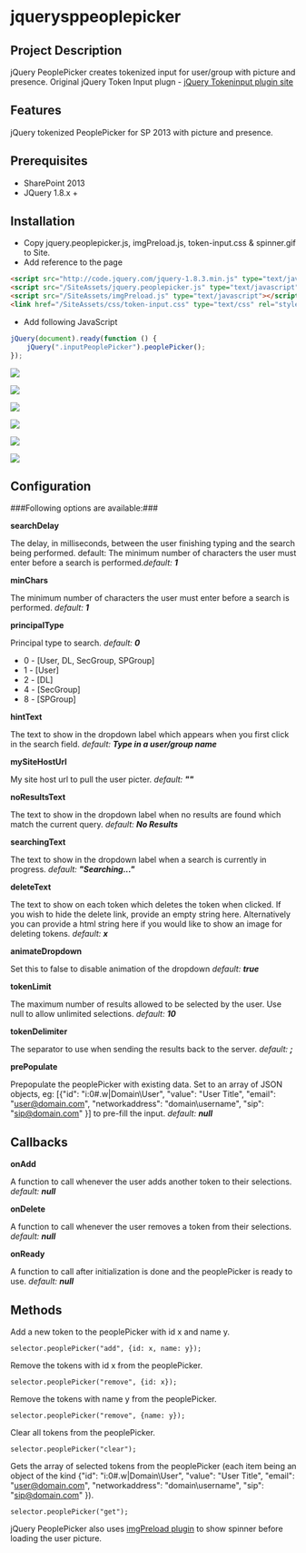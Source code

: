 jquerysppeoplepicker
====================

Project Description
--------------------------------------
jQuery PeoplePicker creates tokenized input for user/group with picture and presence. Original jQuery Token Input plugn - [jQuery Tokeninput plugin site](http://loopj.com/jquery-tokeninput/)

Features
--------------------------------------

jQuery tokenized PeoplePicker for SP 2013 with picture and presence.

Prerequisites
--------------------------------------

- SharePoint 2013
- JQuery 1.8.x +

Installation
--------------------------------------

- Copy jquery.peoplepicker.js, imgPreload.js, token-input.css & spinner.gif to Site.
- Add reference to the page
```html
<script src="http://code.jquery.com/jquery-1.8.3.min.js" type="text/javascript"></script>
<script src="/SiteAssets/jquery.peoplepicker.js" type="text/javascript"></script>
<script src="/SiteAssets/imgPreload.js" type="text/javascript"></script>
<link href="/SiteAssets/css/token-input.css" type="text/css" rel="stylesheet" />
```

- Add following JavaScript
```js
jQuery(document).ready(function () {
	jQuery(".inputPeoplePicker").peoplePicker();
});
```
![](https://www.codeplex.com/Download?ProjectName=jquerysppeoplepicker&DownloadId=874975)

![](https://www.codeplex.com/Download?ProjectName=jquerysppeoplepicker&DownloadId=874976)

![](https://www.codeplex.com/Download?ProjectName=jquerysppeoplepicker&DownloadId=874977)

![](https://www.codeplex.com/Download?ProjectName=jquerysppeoplepicker&DownloadId=874978)

![](https://www.codeplex.com/Download?ProjectName=jquerysppeoplepicker&DownloadId=874979)

![](https://www.codeplex.com/Download?ProjectName=jquerysppeoplepicker&DownloadId=874980)


Configuration
---------------------------------

###Following options are available:###

**searchDelay**

The delay, in milliseconds, between the user finishing typing and the search being performed. default: The minimum number of characters the user must enter before a search is performed._default: **1**_

**minChars**

The minimum number of characters the user must enter before a search is performed. _default: **1**_

**principalType**

Principal type to search. _default: **0**_
* 0 - [User, DL, SecGroup, SPGroup]
* 1 - [User]
* 2 - [DL]
* 4 - [SecGroup]
* 8 - [SPGroup]

**hintText**

The text to show in the dropdown label which appears when you first click in the search field. _default: **Type in a user/group name**_

**mySiteHostUrl**

My site host url to pull the user picter. _default: **""**_

**noResultsText**

The text to show in the dropdown label when no results are found which match the current query. _default: **No Results**_

**searchingText**

The text to show in the dropdown label when a search is currently in progress. _default: **"Searching..."**_

**deleteText**

The text to show on each token which deletes the token when clicked. If you wish to hide the delete link, provide an empty string here. Alternatively you can provide a html string here if you would like to show an image for deleting tokens. _default: **x**_

**animateDropdown**

Set this to false to disable animation of the dropdown _default: **true**_

**tokenLimit**

The maximum number of results allowed to be selected by the user. Use null to allow unlimited selections. _default: **10**_

**tokenDelimiter**

The separator to use when sending the results back to the server. _default: **;**_

**prePopulate**

Prepopulate the peoplePicker with existing data. Set to an array of JSON objects, eg: [{"id": "i:0#.w|Domain\User", "value": "User Title", "email": "user@domain.com", "networkaddress": "domain\username", "sip": "sip@domain.com" }] to pre-fill the input. _default: **null**_

Callbacks
--------------------------------------

**onAdd**

A function to call whenever the user adds another token to their selections. _default: **null**_

**onDelete**

A function to call whenever the user removes a token from their selections. _default: **null**_ 

**onReady**

A function to call after initialization is done and the peoplePicker is ready to use. _default: **null**_

Methods
--------------------------------

Add a new token to the peoplePicker with id x and name y.

`selector.peoplePicker("add", {id: x, name: y});`

Remove the tokens with id x from the peoplePicker.

`selector.peoplePicker("remove", {id: x});`

Remove the tokens with name y from the peoplePicker.

`selector.peoplePicker("remove", {name: y});`

Clear all tokens from the peoplePicker.

`selector.peoplePicker("clear");`

Gets the array of selected tokens from the peoplePicker (each item being an object of the kind {"id": "i:0#.w|Domain\User", "value": "User Title", "email": "user@domain.com", "networkaddress": "domain\username", "sip": "sip@domain.com" }).

`selector.peoplePicker("get");`

jQuery PeoplePicker also uses [imgPreload plugin](http://denysonique.github.io/imgPreload/) to show spinner before loading the user picture.
